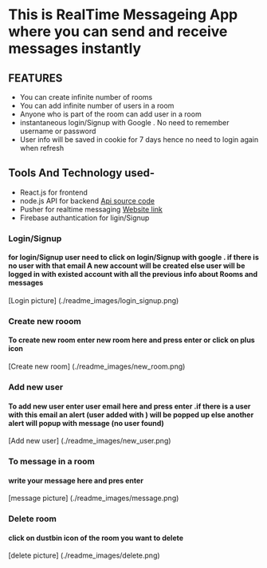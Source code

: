 # This is RealTime Messageing App where you can send and receive messages instantly

## FEATURES

- You can create infinite number of rooms
- You can add infinite number of users in a room
- Anyone who is part of the room can add user in a room
- instantaneous login/Signup with Google . No need to remember username or password
- User info will be saved in cookie for 7 days hence no need to login again when refresh

## Tools And Technology used-

- React.js for frontend
- node.js API for backend [Api source code](https://github.com/atisheyJain03/backend_chatBox)
- Pusher for realtime messaging [Website link](https://pusher.com)
- Firebase authantication for ligin/Signup

### Login/Signup

#### for login/Signup user need to click on login/Signup with google . if there is no user with that email A new account will be created else user will be logged in with existed account with all the previous info about Rooms and messages

[Login picture] (./readme_images/login_signup.png)

### Create new rooom

#### To create new room enter new room here and press enter or click on plus icon

[Create new room] (./readme_images/new_room.png)

### Add new user

#### To add new user enter user email here and press enter .if there is a user with this email an alert (user added with <email>) will be popped up else another alert will popup with message (no user found)

[Add new user] (./readme_images/new_user.png)

### To message in a room

#### write your message here and pres enter

[message picture] (./readme_images/message.png)

### Delete room

#### click on dustbin icon of the room you want to delete

[delete picture] (./readme_images/delete.png)
